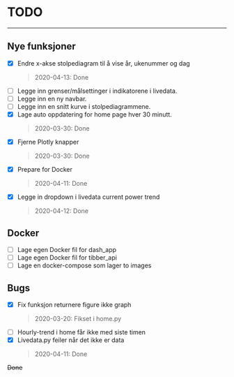 # TODO

___

## Nye funksjoner

- [x] Endre x-akse stolpediagram til å vise år, ukenummer og dag
    > 2020-04-13: Done
- [ ] Legge inn grenser/målsettinger i indikatorene i livedata.
- [ ] Legge inn en ny navbar.
- [ ] Legge inn en snitt kurve i stolpediagrammene.
- [x] Lage auto oppdatering for home page hver 30 minutt.
    > 2020-03-30: Done
- [x] Fjerne Plotly knapper
    > 2020-03-30: Done
- [x] Prepare for Docker
    > 2020-04-11: Done
- [x] Legge in dropdown i livedata current power trend
    > 2020-04-12: Done

## Docker

- [ ] Lage egen Docker fil for dash_app
- [ ] Lage egen Docker fil for tibber_api
- [ ] Lage en docker-compose som lager to images

## Bugs

- [x] Fix funksjon returnere figure ikke graph
    > 2020-03-20: Fikset i home.py
- [ ] Hourly-trend i home får ikke med siste timen
- [x] Livedata.py feiler når det ikke er data
    > 2020-04-11: Done

~~Done~~
